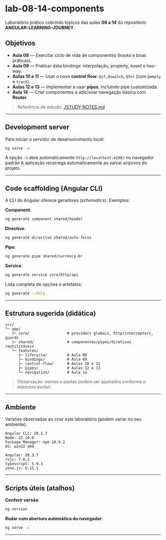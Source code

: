 # lab-08-14-components

Laboratório prático cobrindo tópicos das aulas **08 a 14** do repositório **ANGULAR-LEARNING-JOURNEY**.

## Objetivos

- **Aula 08** — Exercitar ciclo de vida de componentes (hooks e boas práticas).
- **Aula 09** — Praticar data bindings: interpolação, property, event e two-way.
- **Aulas 10 e 11** — Usar o novo **control flow**: `@if`, `@switch`, `@for` (com `@empty` e `track`).
- **Aulas 12 e 13** — Implementar e usar **pipes**, incluindo pipe customizada.
- **Aula 14** — Criar componentes e adicionar navegação básica com **Router**.

> Referência de estudo: [./STUDY-NOTES.md](./STUDY-NOTES.md)

---

## Development server

Para iniciar o servidor de desenvolvimento local:

```bash
ng serve -o
```

A opção `-o` abre automaticamente `http://localhost:4200/` no navegador padrão
A aplicação recarrega automaticamente ao salvar arquivos do projeto.

---

## Code scaffolding (Angular CLI)

A CLI do Angular oferece geradores (_schematics_). Exemplos:

**Component**:

```bash
ng generate component shared/header
```

**Directive**:

```bash
ng generate directive shared/auto-focus
```

**Pipe**:

```bash
ng generate pipe shared/currency-br
```

**Service**:

```bash
ng generate service core/http/api
```

Lista completa de opções e artefatos:

```bash
ng generate --help
```

---

## Estrutura sugerida (didática)

```text
src/
└─ app/
   ├─ core/                 # providers globais, http/interceptors, guards
   ├─ shared/               # componentes/pipes/diretivas reutilizáveis
   └─ features/
      ├─ lifecycle/         # Aula 08
      ├─ bindings/          # Aula 09
      ├─ control-flow/      # Aulas 10 e 11
      ├─ pipes/             # Aulas 12 e 13
      └─ navigation/        # Aula 14
```

> Observação: nomes e pastas podem ser ajustados conforme o exercício evoluir.

---

## Ambiente

Versões observadas ao criar este laboratório (podem variar no seu ambiente):

```text
Angular CLI: 20.3.7
Node: 22.14.0
Package Manager: npm 10.9.2
OS: win32 x64

Angular: 20.3.7
rxjs: 7.8.2
typescript: 5.9.3
zone.js: 0.15.1
```

---

## Scripts úteis (atalhos)

**Conferir versão**:

```bash
ng version
```

**Rodar com abertura automática do navegador**:

```bash
ng serve -o
```

---

